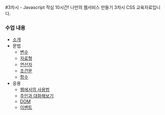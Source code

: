 #3차시 - Javascript
작심 10시간! 나만의 웹서비스 만들기 3차시 CSS 교육자료입니다.

### 수업 내용
- [소개](https://github.com/SullivanEducation/10Hours_Web/blob/frostornge/3차시%20-%20javascript/Javascript.md#소개)
- 문법	
	- [변수](https://github.com/SullivanEducation/10Hours_Web/blob/frostornge/3차시%20-%20javascript/Javascript.md#변수)
	- [자료형](https://github.com/SullivanEducation/10Hours_Web/blob/frostornge/3차시%20-%20javascript/Javascript.md#자료형)
	- [연산자](https://github.com/SullivanEducation/10Hours_Web/blob/frostornge/3차시%20-%20javascript/Javascript.md#연산자)
	- [조건문](https://github.com/SullivanEducation/10Hours_Web/blob/frostornge/3차시%20-%20javascript/Javascript.md#조건문)
	- [함수](https://github.com/SullivanEducation/10Hours_Web/blob/frostornge/3차시%20-%20javascript/Javascript.md#조건문)
-  응용
	- [웹에서의 사용법](https://github.com/SullivanEducation/10Hours_Web/blob/frostornge/3차시%20-%20javascript/Javascript.md#웹에서의-사용법)
	- [주인과 대화해보기](https://github.com/SullivanEducation/10Hours_Web/blob/frostornge/3차시%20-%20javascript/Javascript.md#주인과-대화해보기)
	- [DOM](https://github.com/SullivanEducation/10Hours_Web/blob/frostornge/3차시%20-%20javascript/Javascript.md#dom)
	- [이벤트](https://github.com/SullivanEducation/10Hours_Web/blob/frostornge/3차시%20-%20javascript/Javascript.md#이벤트)